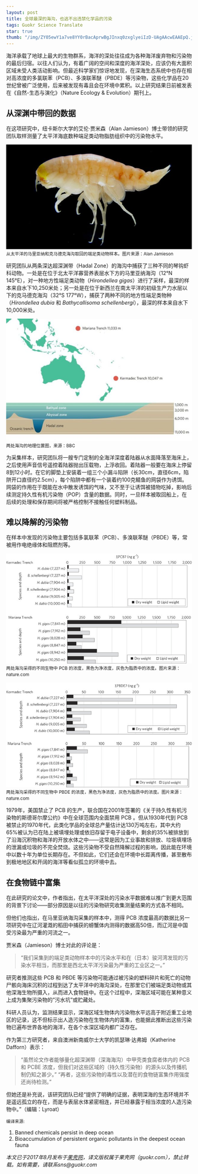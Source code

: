 ```yaml
---
layout: post
title: 全球最深的海沟，也逃不出违禁化学品的污染
tags: Guokr Science Translate
star: true
thumb: "/img/ZY05ewY1a7ve8YY0rBacAprwBgJInxq0zxglyeiIzD-UAgAAcwEAAEpQ.jpg"
---
```

海洋承载了地球上最大的生物群系，海洋的深处往往成为各种海洋废弃物和污染物的最后归宿。以往人们认为，有着广阔的空间和深度的海洋深处，应该仍有大面积区域未受人类活动影响。但最近科学家们惊讶地发现，在深海生态系统中也存在相对高浓度的多氯联苯（PCB）、多溴联苯醚（PBDE）等污染物，这些化学品在20世纪曾被广泛使用，后来被发现有毒且会在环境中累积。以上研究结果日前被发表在《自然-生态与演化》（Nature Ecology & Evolution）期刊上。

## 从深渊中带回的数据

在这项研究中，纽卡斯尔大学的艾伦·贾米森（Alan Jamieson）博士带领的研究团队取样测量了太平洋海底数种端足类动物脂肪组织中的污染物水平。

<img src="/img/ZY05ewY1a7ve8YY0rBacAprwBgJInxq0zxglyeiIzD-UAgAAcwEAAEpQ.jpg" class="img-responsive" alt="" /><br><small>
从太平洋的马里亚纳和克马德克海沟取回的端足类动物样本。图片来源：Alan Jamieson</small>

研究团队从两条深达超深渊带（Hadal Zone）的海沟中捕获了三种不同的琴钩虾科动物。一处是在位于北太平洋寡营养表层水下方的马里亚纳海沟（12°N 145°E），对一种地方性端足类动物（_Hirondellea gigas_）进行了采样，最深的样本来自水下10,250米处；另一处是在位于新西兰在南太平洋的初级生产力水层以下的克马德克海沟（32°S 177°W），捕获了两种不同的地方性端足类物种（_Hirondellea dubia_ 和 _Bathycallisoma schellenbergi_），最深的样本来自水下10,000米处。

<img src="/img/qYZd5rr6lO7ONE563VLjZirgYIiV5wWP-HsGz9Nc_qlwAgAAmQEAAEpQ.jpg" class="img-responsive" alt="" /><br><small>
两处海沟的地理位置图，来源：BBC</small>

为采集样本，研究团队将一艘专门定制的全海洋深度着陆器从水面降落至海床上，之后使用声音信号遥控着陆器抛出压载物，上浮收回。着陆器一般要在海床上停留8到12小时。在它的脚垫上安装着一组三个小漏斗陷阱（长30cm，直径6cm，陷阱开口直径约2.5cm），每个陷阱中都有一个装着约100克鲭鱼的网袋作为诱饵。网袋的作用在于既能在水中散发诱饵的气味，又不至于让诱饵被猎物吃掉，影响后续测定持久性有机污染物（POP）含量的数据。同时，一旦样本被取回船上，在后续的处理和保存期间将被严格控制不接触任何塑料制品。

## 难以降解的污染物

在样本中发现的污染物主要包括多氯联苯（PCB）、多溴联苯醚（PBDE）等，常被用作电绝缘体和阻燃剂等。

<img src="/img/XC_njbokE2_wg8ykkJLCyLv6DBIRzlns8zC5VxrKJ-utAgAAlAEAAEpQ.jpg" class="img-responsive" alt="" /><br><small>
两处海沟采得的不同生物中 PCB 的浓度，黑色为净浓度，灰色为脂质中的浓度。图片来源：nature.com</small>

<img src="/img/lX-s8a-d2hdNYpIVsRXVd-6rg2G716pE5vLUQ360FNytAgAAgwEAAEpQ.jpg" class="img-responsive" alt="" /><br><small>
两处海沟采得的不同生物中 PBDE 的浓度，黑色为净浓度，灰色为脂质中的浓度。图片来源：nature.com</small>

1979年，美国禁止了 PCB 的生产，联合国在2001年签署的《关于持久性有机污染物的斯德哥尔摩公约》中在全球范围内全面禁用 PCB 。但从1930年代到 PCB 被禁止的1970年代，此类化学品的全球总产量估计达130万吨左右，其中大约65%被认为已在陆上被填埋处理或依旧存留于电子设备中，剩余的35%被排放到了沿海沉积物和海洋的开放水体之中——这常是因为工业事故和排放、垃圾填埋场的泄漏或垃圾的不完全焚烧。这些污染物不受自然降解过程的影响，因此能在环境中以数十年为单位长期存在。不但如此，它们还会在环境中长距离传播，甚至散布到极地地区和开阔的海洋等看似孤立的环境中去。

## 在食物链中富集

在此研究的论文中，作者指出，在太平洋深处的污染水平数据难以推广到更大范围的背景下讨论——部分原因是以往的污染物研究收集测量结果的方式各不相同。

但他们也指出，在马里亚纳海沟采集的样本中，测得 PCB 浓度最高的数据比另一项研究中在辽河灌溉的稻田中捕获的螃蟹体内测得的数据高50倍，而辽河是中国受污染最为严重的河流之一。

贾米森（Jamieson）博士对此的评论是：

> “我们采集到的端足类动物样本中的污染水平和在（日本）骏河湾发现的污染水平相当，而那里是西北太平洋污染最为严重的工业区之一。”

研究者推测这些 PCB 和 PBDE 等污染物可能通过被污染的塑料碎片和死亡的动物尸骸向海床沉积的过程到达了太平洋中的海沟深处，在那里它们被端足类动物或其他深海生物所摄入，从而进入食物链中。在这个过程中，深海区域可能在某种意义上成为集聚污染物的”污水坑”或贮藏处。

科研人员认为，监测结果显示，深海区域生物体内污染物水平远高于附近重工业地区的记录，这不但标示出人造污染物在生物体内的富集，也能据此推断出这些污染物已遍布世界各地的海洋，在各个水深区域内都广泛存在。

作为第三方研究者，来自澳洲新南威尔士大学的凯瑟琳·达弗姆（Katherine Dafforn）表示：

> “虽然论文作者能够量化超深渊带（深海海沟）中甲壳类食腐者体内的 PCB 和 PCBE 浓度，但我们对这些区域的（持久性污染物）的源头以及传播机制仍知之甚少。”
> “再者，这些污染物的毒性以及潜在的食物链富集作用强度还尚待检测。”

但她还是补充说，该研究团队已经“提供了明确的证据，表明深海的生态环境并不是遥远孤立的存在，而是与表层水体紧密相连，并已经暴露于相当浓度的人造污染物中。”（编辑：Lyroat）

<small>编译来源:</small>
1. Banned chemicals persist in deep ocean
2. Bioaccumulation of persistent organic pollutants in the deepest ocean fauna

_本文已于2017年8月发布于[果壳网](https://www.guokr.com/article/442032/)，译文版权属于果壳网（guokr.com），禁止转载。如有需要，请联系sns@guokr.com_
